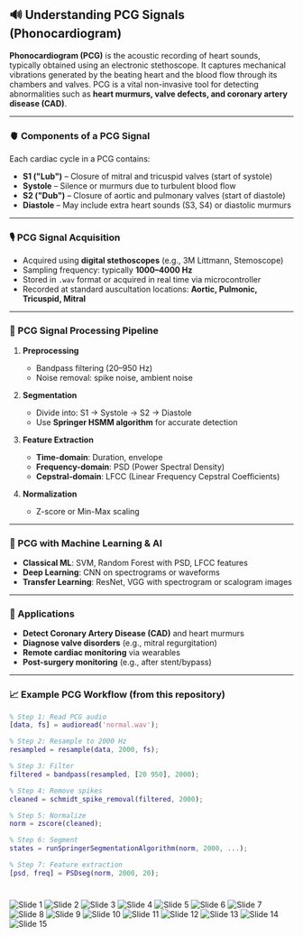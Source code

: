 ## 🔊 Understanding PCG Signals (Phonocardiogram)

**Phonocardiogram (PCG)** is the acoustic recording of heart sounds, typically obtained using an electronic stethoscope. It captures mechanical vibrations generated by the beating heart and the blood flow through its chambers and valves. PCG is a vital non-invasive tool for detecting abnormalities such as **heart murmurs, valve defects, and coronary artery disease (CAD)**.

---

### 🫀 Components of a PCG Signal

Each cardiac cycle in a PCG contains:
- **S1 ("Lub")** – Closure of mitral and tricuspid valves (start of systole)
- **Systole** – Silence or murmurs due to turbulent blood flow
- **S2 ("Dub")** – Closure of aortic and pulmonary valves (start of diastole)
- **Diastole** – May include extra heart sounds (S3, S4) or diastolic murmurs

---

### 🎙️ PCG Signal Acquisition

- Acquired using **digital stethoscopes** (e.g., 3M Littmann, Stemoscope)
- Sampling frequency: typically **1000–4000 Hz**
- Stored in `.wav` format or acquired in real time via microcontroller
- Recorded at standard auscultation locations: **Aortic, Pulmonic, Tricuspid, Mitral**

---

### 🧪 PCG Signal Processing Pipeline

1. **Preprocessing**
   - Bandpass filtering (20–950 Hz)
   - Noise removal: spike noise, ambient noise

2. **Segmentation**
   - Divide into: S1 → Systole → S2 → Diastole
   - Use **Springer HSMM algorithm** for accurate detection

3. **Feature Extraction**
   - **Time-domain**: Duration, envelope
   - **Frequency-domain**: PSD (Power Spectral Density)
   - **Cepstral-domain**: LFCC (Linear Frequency Cepstral Coefficients)

4. **Normalization**
   - Z-score or Min-Max scaling

---

### 🧠 PCG with Machine Learning & AI

- **Classical ML**: SVM, Random Forest with PSD, LFCC features
- **Deep Learning**: CNN on spectrograms or waveforms
- **Transfer Learning**: ResNet, VGG with spectrogram or scalogram images

---

### 🔬 Applications

- **Detect Coronary Artery Disease (CAD)** and heart murmurs
- **Diagnose valve disorders** (e.g., mitral regurgitation)
- **Remote cardiac monitoring** via wearables
- **Post-surgery monitoring** (e.g., after stent/bypass)

---

### 📈 Example PCG Workflow (from this repository)

```matlab
% Step 1: Read PCG audio
[data, fs] = audioread('normal.wav');

% Step 2: Resample to 2000 Hz
resampled = resample(data, 2000, fs);

% Step 3: Filter
filtered = bandpass(resampled, [20 950], 2000);

% Step 4: Remove spikes
cleaned = schmidt_spike_removal(filtered, 2000);

% Step 5: Normalize
norm = zscore(cleaned);

% Step 6: Segment
states = runSpringerSegmentationAlgorithm(norm, 2000, ...);

% Step 7: Feature extraction
[psd, freq] = PSDseg(norm, 2000, 20);

```
# 
![Slide 1](https://github.com/souravlouha/Cardiovascular_Data_Acquisition-Disease_Detection_using_ML/blob/main/PCG/PCG_presentation/1.jpg)
![Slide 2](https://github.com/souravlouha/Cardiovascular_Data_Acquisition-Disease_Detection_using_ML/blob/main/PCG/PCG_presentation/2.jpg) 
![Slide 3](https://github.com/souravlouha/Cardiovascular_Data_Acquisition-Disease_Detection_using_ML/blob/main/PCG/PCG_presentation/3.jpg) 
![Slide 4](https://github.com/souravlouha/Cardiovascular_Data_Acquisition-Disease_Detection_using_ML/blob/main/PCG/PCG_presentation/4.jpg)
![Slide 5](https://github.com/souravlouha/Cardiovascular_Data_Acquisition-Disease_Detection_using_ML/blob/main/PCG/PCG_presentation/5.jpg) 
![Slide 6](https://github.com/souravlouha/Cardiovascular_Data_Acquisition-Disease_Detection_using_ML/blob/main/PCG/PCG_presentation/6.jpg) 
![Slide 7](https://github.com/souravlouha/Cardiovascular_Data_Acquisition-Disease_Detection_using_ML/blob/main/PCG/PCG_presentation/7.jpg)
![Slide 8](https://github.com/souravlouha/Cardiovascular_Data_Acquisition-Disease_Detection_using_ML/blob/main/PCG/PCG_presentation/8.jpg) 
![Slide 9](https://github.com/souravlouha/Cardiovascular_Data_Acquisition-Disease_Detection_using_ML/blob/main/PCG/PCG_presentation/9.jpg) 
![Slide 10](https://github.com/souravlouha/Cardiovascular_Data_Acquisition-Disease_Detection_using_ML/blob/main/PCG/PCG_presentation/10.jpg)
![Slide 11](https://github.com/souravlouha/Cardiovascular_Data_Acquisition-Disease_Detection_using_ML/blob/main/PCG/PCG_presentation/11.jpg)
![Slide 12](https://github.com/souravlouha/Cardiovascular_Data_Acquisition-Disease_Detection_using_ML/blob/main/PCG/PCG_presentation/12.jpg) 
![Slide 13](https://github.com/souravlouha/Cardiovascular_Data_Acquisition-Disease_Detection_using_ML/blob/main/PCG/PCG_presentation/13.jpg) 
![Slide 14](https://github.com/souravlouha/Cardiovascular_Data_Acquisition-Disease_Detection_using_ML/blob/main/PCG/PCG_presentation/14.jpg)
![Slide 15](https://github.com/souravlouha/Cardiovascular_Data_Acquisition-Disease_Detection_using_ML/blob/main/PCG/PCG_presentation/15.jpg) 

